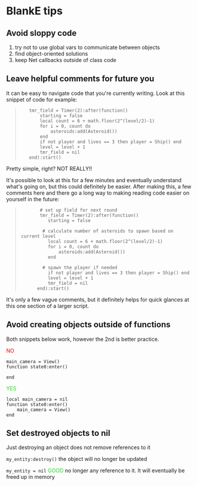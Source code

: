 # BlankE tips
## Avoid sloppy code

1. try not to use global vars to communicate between objects
2. find object-oriented solutions
3. keep Net callbacks outside of class code

## Leave helpful comments for future you

It can be easy to navigate code that you're currently writing. Look at this snippet of code for example:
>```
>    tmr_field = Timer(2):after(function()
>        starting = false
>        local count = 6 + math.floor(2^(level/2)-1)
>        for i = 0, count do
>            asteroids:add(Asteroid())
>        end		
>        if not player and lives == 3 then player = Ship() end
>        level = level + 1
>        tmr_field = nil
>    end):start()
>```
Pretty simple, right? NOT REALLY!!

It's possible to look at this for a few minutes and eventually understand what's going on, but this could definitely be easier. After making this, a few comments here and there go a long way to making reading code easier on yourself in the future:
>```
>        # set up field for next round
>        tmr_field = Timer(2):after(function()
>			starting = false
>
>         # calculate number of asteroids to spawn based on current level
>			local count = 6 + math.floor(2^(level/2)-1)
>			for i = 0, count do
>				asteroids:add(Asteroid())
>			end		
>
>         # spawn the player if needed
>			if not player and lives == 3 then player = Ship() end
>			level = level + 1
>			tmr_field = nil
>		end):start()
>```
It's only a few vague comments, but it definitely helps for quick glances at this one section of a larger script.

## Avoid creating objects outside of functions

Both snippets below work, however the 2nd is better practice.

<font color="red">NO</font>
```
main_camera = View()
function state0:enter()

end
```

<font color="limegreen">YES</font>
```
local main_camera = nil
function state0:enter()
    main_camera = View()
end
```

## Set destroyed objects to nil

Just destroying an object does not remove references to it

`my_entity:destroy()` the object will no longer be updated

`my_entity = nil` <font color="limegreen">GOOD</font> no longer any reference to it. It will eventually be freed up in memory
